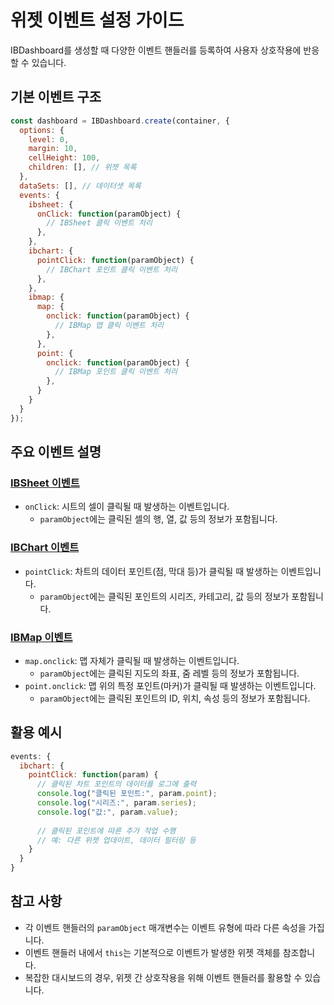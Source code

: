# 위젯 이벤트 설정 가이드

IBDashboard를 생성할 때 다양한 이벤트 핸들러를 등록하여 사용자 상호작용에 반응할 수 있습니다.

## 기본 이벤트 구조

```javascript
const dashboard = IBDashboard.create(container, {
  options: {
    level: 0,
    margin: 10,
    cellHeight: 100,
    children: [], // 위젯 목록
  },
  dataSets: [], // 데이터셋 목록
  events: {
    ibsheet: {
      onClick: function(paramObject) {
        // IBSheet 클릭 이벤트 처리
      },
    },
    ibchart: {
      pointClick: function(paramObject) {
        // IBChart 포인트 클릭 이벤트 처리
      },
    },
    ibmap: {
      map: {
        onclick: function(paramObject) {
          // IBMap 맵 클릭 이벤트 처리
        },
      },
      point: {
        onclick: function(paramObject) {
          // IBMap 포인트 클릭 이벤트 처리
        },
      }
    }
  }
});
```

## 주요 이벤트 설명

### [IBSheet 이벤트](https://docs.ibsheet.com/ibsheet/v8/manual/#docs/events/event)
- `onClick`: 시트의 셀이 클릭될 때 발생하는 이벤트입니다.
  - `paramObject`에는 클릭된 셀의 행, 열, 값 등의 정보가 포함됩니다.

### [IBChart 이벤트](https://docs.ibsheet.com/ibchart/v1/manual/#docs/event/event)
- `pointClick`: 차트의 데이터 포인트(점, 막대 등)가 클릭될 때 발생하는 이벤트입니다.
  - `paramObject`에는 클릭된 포인트의 시리즈, 카테고리, 값 등의 정보가 포함됩니다.

### [IBMap 이벤트](https://docs.ibsheet.com/ibmap/v1/manual/#docs/events/map/onclick)
- `map.onclick`: 맵 자체가 클릭될 때 발생하는 이벤트입니다.
  - `paramObject`에는 클릭된 지도의 좌표, 줌 레벨 등의 정보가 포함됩니다.
- `point.onclick`: 맵 위의 특정 포인트(마커)가 클릭될 때 발생하는 이벤트입니다.
  - `paramObject`에는 클릭된 포인트의 ID, 위치, 속성 등의 정보가 포함됩니다.

## 활용 예시

```javascript
events: {
  ibchart: {
    pointClick: function(param) {
      // 클릭된 차트 포인트의 데이터를 로그에 출력
      console.log("클릭된 포인트:", param.point);
      console.log("시리즈:", param.series);
      console.log("값:", param.value);
      
      // 클릭된 포인트에 따른 추가 작업 수행
      // 예: 다른 위젯 업데이트, 데이터 필터링 등
    }
  }
}
```

## 참고 사항

- 각 이벤트 핸들러의 `paramObject` 매개변수는 이벤트 유형에 따라 다른 속성을 가집니다.
- 이벤트 핸들러 내에서 `this`는 기본적으로 이벤트가 발생한 위젯 객체를 참조합니다.
- 복잡한 대시보드의 경우, 위젯 간 상호작용을 위해 이벤트 핸들러를 활용할 수 있습니다.
